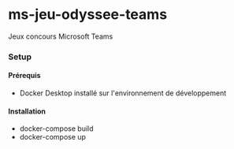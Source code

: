 # ms-jeu-odyssee-teams
Jeux concours Microsoft Teams

### Setup
#### Prérequis
 - Docker Desktop installé sur l'environnement de développement
#### Installation
 - docker-compose build
 - docker-compose up